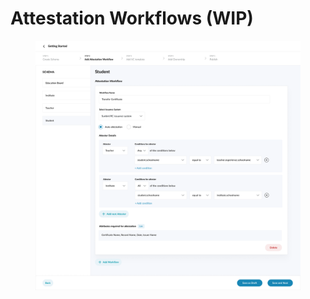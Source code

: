 # Attestation Workflows (WIP)

<figure><img src="../../../.gitbook/assets/image (2).png" alt=""><figcaption></figcaption></figure>
